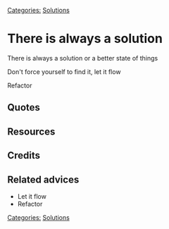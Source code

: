 [Categories:](../Categories/index.md) [Solutions](../Categories/Solutions.md)
# There is always a solution

There is always a solution or a better state of things

Don't force yourself to find it, let it flow

Refactor

## Quotes

## Resources

## Credits

## Related advices

- Let it flow
- Refactor

[Categories:](../Categories/index.md) [Solutions](../Categories/Solutions.md)
